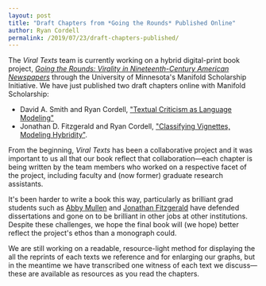 ```yaml
---
layout: post
title: "Draft Chapters from *Going the Rounds* Published Online"
author: Ryan Cordell
permalink: /2019/07/23/draft-chapters-published/
---
```


The *Viral Texts* team is currently working on a hybrid digital-print book project, [*Going the Rounds: Virality in Nineteenth-Century American Newspapers*](https://manifold.umn.edu/projects/going-the-rounds) through the University of Minnesota's Manifold Scholarship Initiative. We have just published two draft chapters online with Manifold Scholarship:

+ David A. Smith and Ryan Cordell, ["Textual Criticism as Language Modeling"](https://manifold.umn.edu/read/untitled-883630b9-c054-44e1-91db-d053a7106ecb) 
+ Jonathan D. Fitzgerald and Ryan Cordell, ["Classifying Vignettes, Modeling Hybridity"](https://manifold.umn.edu/read/untitled-bd3eb0af-fdad-4dd6-9c94-3fd15d522ab6).

From the beginning, *Viral Texts* has been a collaborative project and it was important to us all that our book reflect that collaboration—each chapter is being written by the team members who worked on a respective facet of the project, including faculty and (now former) graduate research assistants.

It's been harder to write a book this way, particularly as brilliant grad students such as [Abby Mullen](https://abbymullen.org/) and [Jonathan Fitzgerald](http://jonathandfitzgerald.com/) have defended dissertations and gone on to be brilliant in other jobs at other institutions. Despite these challenges, we hope the final book will (we hope) better reflect the project's ethos than a monograph could.

We are still working on a readable, resource-light method for displaying the all the reprints of each texts we reference and for enlarging our graphs, but in the meantime we have transcribed one witness of each text we discuss—these are available as resources as you read the chapters.